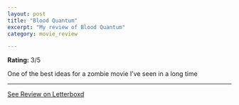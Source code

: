 ```yaml
---
layout: post
title: "Blood Quantum"
excerpt: "My review of Blood Quantum"
category: movie_review

---
```


**Rating:** 3/5

One of the best ideas for a zombie movie I’ve seen in a long time

<hr>

[See Review on Letterboxd](https://boxd.it/1p1mBD)
